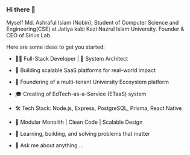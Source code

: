 ### Hi there 👋

Myself Md. Ashraful Islam (Nobin), Student of Computer Science and Engineering(CSE) at Jatiya kabi Kazi Nazrul Islam University.
Founder & CEO of Sirius Lab.

Here are some ideas to get you started:

- 👨‍💻 Full-Stack Developer | 🔧 System Architect
- 🚀 Building scalable SaaS platforms for real-world impact
- 🏫 Foundering of a multi-tenant University Ecosystem platform
- 🎓 Creating of EdTech-as-a-Service (ETaaS) system
- 🛠️ Tech Stack: Node.js, Express, PostgreSQL, Prisma, React Native
- 🧠 Modular Monolith | Clean Code | Scalable Design
- 🌱 Learning, building, and solving problems that matter

- 💬 Ask me about anything ...
